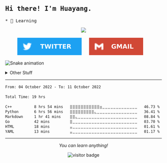 <h2>
    <samp>Hi there! I'm Huayang.</samp>
</h2>
<p>
    <samp>
        * 🧐 Learning
    </samp>
</p>
<p align="center">
  <!-- <img src="https://raw.githubusercontent.com/XmchxUp/XmchxUp/master/img/giphy.webp" width=300> -->
  <img src="https://cdn.jsdelivr.net/gh/XmchxUp/cloudimg@master/20210513/code.5jz42rnsut80.gif" width=300>
</p>

<p align="center">
  <a href="https://twitter.com/FantasyOverflow"><img src="https://github.com/XmchxUp/XmchxUp/blob/master/img/twitter.svg" /></a>
  &nbsp;&nbsp;&nbsp;&nbsp;
  <a href="mailto:sunhuayangak47@gmail.com"><img  src="https://github.com/XmchxUp/XmchxUp/blob/master/img/gmail.svg" /></a>
  &nbsp;&nbsp;&nbsp;&nbsp;
</p>

![Snake animation](https://github.com/XmchxUp/XmchxUp/blob/output/github-contribution-grid-snake.gif)

<details>
  <summary>Other Stuff</summary>
  <br />
  
  <p align="left">
    <img height="180em" src="https://github-readme-streak-stats.herokuapp.com/?user=GuillaumeFalourd" />
    <img height="180em" src="https://github.com/XmchxUp/XmchxUp/blob/master/img/tetris.gif" />
  </p>

  * 🏆 Some GitHub statistical reports:
  
  <img width="100%" src="https://github-profile-trophy.vercel.app/?username=xmchxup&column=7">
  <p align="left">  
    <img height="180em" src="https://github-readme-stats.vercel.app/api?username=xmchxup&hide_border=true&show_icons=true&include_all_commits=true&bg_color=0,EC6C6C,FFD479,FFFC79,73FA79&theme=graywhite&locale=en" />
    <img height="180em" src="https://github-readme-stats.vercel.app/api/top-langs/?username=xmchxup&hide=css,scss,html&langs_count=8&hide_border=true&layout=compact&bg_color=0,73FA79,73FDFF,D783FF&theme=graywhite&locale=en" />
  </p>
  
  <img width="100%" src="https://github-profile-summary-cards.vercel.app/api/cards/profile-details?username=xmchxup&theme=github" />
 
</a>
</details>
<hr>


<!--START_SECTION:waka-->

```text
From: 04 October 2022 - To: 11 October 2022

Total Time: 19 hrs

C++          8 hrs 54 mins   ⣿⣿⣿⣿⣿⣿⣿⣿⣿⣿⣿⣶⣀⣀⣀⣀⣀⣀⣀⣀⣀⣀⣀⣀⣀   46.73 %
Python       6 hrs 56 mins   ⣿⣿⣿⣿⣿⣿⣿⣿⣿⣄⣀⣀⣀⣀⣀⣀⣀⣀⣀⣀⣀⣀⣀⣀⣀   36.41 %
Markdown     1 hr 41 mins    ⣿⣿⣄⣀⣀⣀⣀⣀⣀⣀⣀⣀⣀⣀⣀⣀⣀⣀⣀⣀⣀⣀⣀⣀⣀   08.84 %
Go           42 mins         ⣿⣀⣀⣀⣀⣀⣀⣀⣀⣀⣀⣀⣀⣀⣀⣀⣀⣀⣀⣀⣀⣀⣀⣀⣀   03.70 %
HTML         18 mins         ⣤⣀⣀⣀⣀⣀⣀⣀⣀⣀⣀⣀⣀⣀⣀⣀⣀⣀⣀⣀⣀⣀⣀⣀⣀   01.61 %
YAML         13 mins         ⣤⣀⣀⣀⣀⣀⣀⣀⣀⣀⣀⣀⣀⣀⣀⣀⣀⣀⣀⣀⣀⣀⣀⣀⣀   01.17 %
```

<!--END_SECTION:waka-->

<hr>
<p align="center">
    <i>You can learn anything!</i>
    <p align="center">
        <img src="https://visitor-badge.laobi.icu/badge?page_id=xmchxup" alt="visitor badge"/>       
    </p>
</p>
